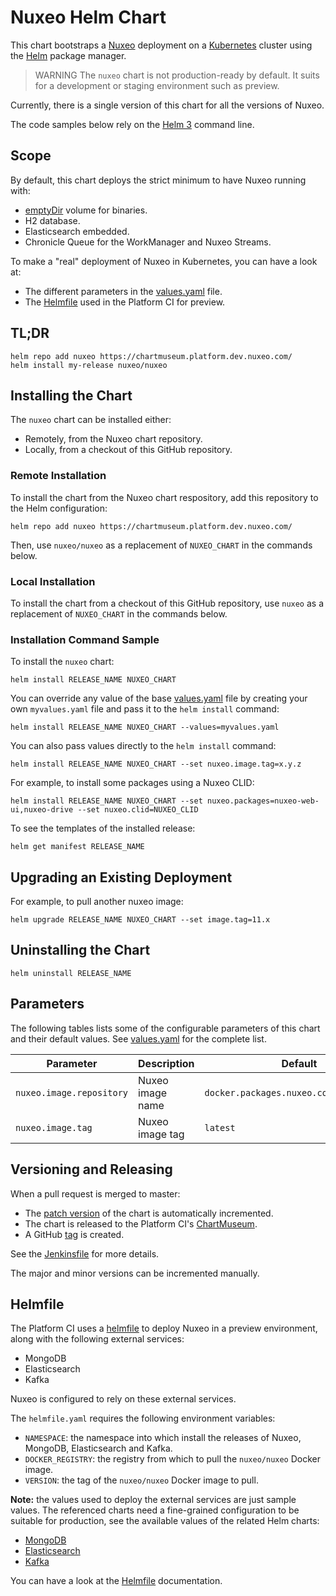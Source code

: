 # Nuxeo Helm Chart

This chart bootstraps a [Nuxeo](https://github.com/nuxeo/nuxeo/tree/master/docker) deployment on a [Kubernetes](https://kubernetes.io/) cluster using the [Helm](https://helm.sh/) package manager.

> WARNING
The `nuxeo` chart is not production-ready by default.
It suits for a development or staging environment such as preview.

Currently, there is a single version of this chart for all the versions of Nuxeo.

The code samples below rely on the [Helm 3](https://helm.sh/docs/helm/helm/) command line.

## Scope

By default, this chart deploys the strict minimum to have Nuxeo running with:

- [emptyDir](https://kubernetes.io/docs/concepts/storage/volumes/#emptydir) volume for binaries.
- H2 database.
- Elasticsearch embedded.
- Chronicle Queue for the WorkManager and Nuxeo Streams.

To make a "real" deployment of Nuxeo in Kubernetes, you can have a look at:

- The different parameters in the [values.yaml](nuxeo/values.yaml) file.
- The [Helmfile](#helmfile) used in the Platform CI for preview.

## TL;DR

```shell
helm repo add nuxeo https://chartmuseum.platform.dev.nuxeo.com/
helm install my-release nuxeo/nuxeo
```

## Installing the Chart

The `nuxeo` chart can be installed either:

- Remotely, from the Nuxeo chart repository.
- Locally, from a checkout of this GitHub repository.

### Remote Installation

To install the chart from the Nuxeo chart respository, add this repository to the Helm configuration:

```shell
helm repo add nuxeo https://chartmuseum.platform.dev.nuxeo.com/
```

Then, use `nuxeo/nuxeo` as a replacement of `NUXEO_CHART` in the commands below.

### Local Installation

To install the chart from a checkout of this GitHub repository, use `nuxeo` as a replacement of `NUXEO_CHART` in the commands below.

### Installation Command Sample

To install the `nuxeo` chart:

```shell
helm install RELEASE_NAME NUXEO_CHART
```

You can override any value of the base [values.yaml](nuxeo/values.yaml) file by creating your own `myvalues.yaml` file and pass it to the `helm install` command:

```shell
helm install RELEASE_NAME NUXEO_CHART --values=myvalues.yaml
```

You can also pass values directly to the `helm install` command:

```shell
helm install RELEASE_NAME NUXEO_CHART --set nuxeo.image.tag=x.y.z
```

For example, to install some packages using a Nuxeo CLID:

```shell
helm install RELEASE_NAME NUXEO_CHART --set nuxeo.packages=nuxeo-web-ui,nuxeo-drive --set nuxeo.clid=NUXEO_CLID
```

To see the templates of the installed release:

```shell
helm get manifest RELEASE_NAME
```

## Upgrading an Existing Deployment

For example, to pull another nuxeo image:

```shell
helm upgrade RELEASE_NAME NUXEO_CHART --set image.tag=11.x
```

## Uninstalling the Chart

```shell
helm uninstall RELEASE_NAME
```

## Parameters

The following tables lists some of the configurable parameters of this chart and their default values. See [values.yaml](nuxeo/values.yaml) for the complete list.

| Parameter                   | Description                             | Default                                 |
| --------------------------- | --------------------------------------- | --------------------------------------- |
| `nuxeo.image.repository`    | Nuxeo image name                        | `docker.packages.nuxeo.com/nuxeo/nuxeo` |
| `nuxeo.image.tag`           | Nuxeo image tag                         | `latest`                                |

## Versioning and Releasing

When a pull request is merged to master:

- The [patch version](nuxeo/Chart.yaml#L4) of the chart is automatically incremented.
- The chart is released to the Platform CI's [ChartMuseum](https://chartmuseum.platform.dev.nuxeo.com/).
- A GitHub [tag](https://github.com/nuxeo/nuxeo-helm-chart/tags) is created.

See the [Jenkinsfile](./Jenkinsfile) for more details.

The major and minor versions can be incremented manually.

## Helmfile

The Platform CI uses a [helmfile](https://github.com/nuxeo/nuxeo/tree/master/ci/helm/helmfile.yaml) to deploy Nuxeo in a preview environment, along with the following external services:

- MongoDB
- Elasticsearch
- Kafka

Nuxeo is configured to rely on these external services.

The `helmfile.yaml` requires the following environment variables:

- `NAMESPACE`: the namespace into which install the releases of Nuxeo, MongoDB, Elasticsearch and Kafka.
- `DOCKER_REGISTRY`: the registry from which to pull the `nuxeo/nuxeo` Docker image.
- `VERSION`: the tag of the `nuxeo/nuxeo` Docker image to pull.

**Note:** the values used to deploy the external services are just sample values. The referenced charts need a fine-grained configuration to be suitable for production, see the available values of the related Helm charts:

- [MongoDB](https://github.com/bitnami/charts/blob/master/bitnami/mongodb/values.yaml)
- [Elasticsearch](https://github.com/elastic/helm-charts/blob/master/elasticsearch/values.yaml)
- [Kafka](https://github.com/bitnami/charts/blob/master/bitnami/kafka/values.yaml)

You can have a look at the [Helmfile](https://github.com/roboll/helmfile) documentation.
